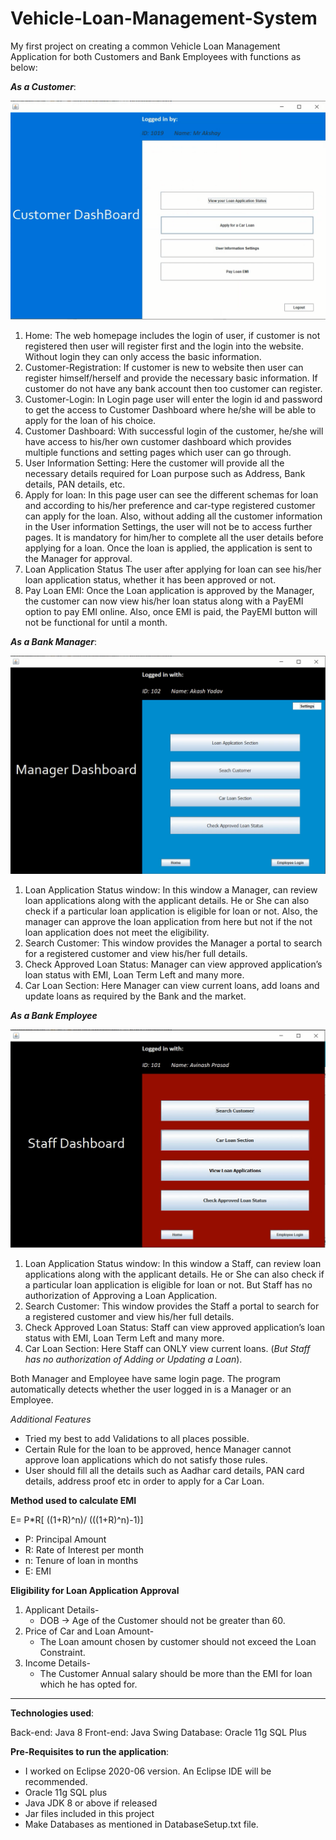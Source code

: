 # Vehicle-Loan-Management-System

My first project on creating a common Vehicle Loan Management Application for both Customers and Bank Employees with functions as below:

***As a Customer***:

![](images/customerdashboard.png)

1.	Home:
  The web homepage includes the login of user, if customer is not registered then user will register first and the login into the website. Without login they can only access the   basic information. 
2.	Customer-Registration:
  If customer is new to website then user can register himself/herself and provide the necessary basic information. If customer do not have any bank account then too customer  can register.
3.	Customer-Login:
  In Login page user will enter the login id and password to get the access to Customer Dashboard where he/she will be able to apply for the loan of his choice.
4.	Customer Dashboard:
  With successful login of the customer, he/she will have access to his/her own customer dashboard which provides multiple functions and setting pages which user can go through.
5.	User Information Setting:
  Here the customer will provide all the necessary details required for Loan purpose such as Address, Bank details, PAN details, etc.
6.	Apply for loan:
  In this page user can see the different schemas for loan and according to his/her preference and car-type registered customer can apply for the loan. Also, without adding all    the customer information in the User information Settings, the user will not be to access further pages. It is mandatory for him/her to complete all the user details before      applying for a loan.
  Once the loan is applied, the application is sent to the Manager for approval.
7.	Loan Application Status
  The user after applying for loan can see his/her loan application status, whether it has been approved or not.
8.	Pay Loan EMI:
  Once the Loan application is approved by the Manager, the customer can now view his/her loan status along with a PayEMI option to pay EMI online.
  Also, once EMI is paid, the PayEMI button will not be functional for until a month.

***As a Bank Manager***:

![](images/managerdashboard.png)

1.	Loan Application Status window:
   In this window a Manager, can review loan applications along with the applicant details. He or She can also check if a particular loan application is eligible for loan or       not. Also, the manager can approve the loan application from here but not if the not loan application does not meet the eligibility.  
2.	Search Customer:
  This window provides the Manager a portal to search for a registered customer and view his/her full details.
3.	Check Approved Loan Status:
  Manager can view approved application’s loan status with EMI, Loan Term Left and many more.
4.	Car Loan Section:
  Here Manager can view current loans, add loans and update loans as required by the Bank and the market.

***As a Bank Employee***

![](images/employeedashboard.png)

1.	Loan Application Status window:
  In this window a Staff, can review loan applications along with the applicant details. He or She can also check if a particular loan application is eligible for loan or not.     But Staff has no authorization of Approving a Loan Application.
2.	Search Customer:
  This window provides the Staff a portal to search for a registered customer and view his/her full details.
3.	Check Approved Loan Status:
  Staff can view approved application’s loan status with EMI, Loan Term Left and many more.
4.	Car Loan Section:
  Here Staff can ONLY view current loans. (*But Staff has no authorization of Adding or Updating a Loan*).

Both Manager and Employee have same login page. The program automatically detects whether the user logged in is a Manager or an Employee.

*Additional Features*

* Tried my best to add Validations to all places possible.
* Certain Rule for the loan to be approved, hence Manager cannot approve loan applications which do not satisfy those rules.
* User should fill all the details such as Aadhar card details, PAN card details, address proof etc in order to apply for a Car Loan.



**Method used to calculate EMI**

E= P*R[ ((1+R)^n)/ (((1+R)^n)-1)]

* P: Principal Amount
* R: Rate of Interest per month
* n: Tenure of loan in months
* E: EMI

**Eligibility for Loan Application Approval**

1.	Applicant Details-
    *	DOB -> Age of the Customer should not be greater than 60.
2.	Price of Car and Loan Amount-
    *	The Loan amount chosen by customer should not exceed the Loan Constraint.
3.	Income Details-
    *	The Customer Annual salary should be more than the EMI for loan which he has opted for.


-----------------------------------------------------------------------------------------------------------------------------------------------------------------------------------

**Technologies used**:

Back-end: Java 8
Front-end: Java Swing 
Database: Oracle 11g SQL Plus

**Pre-Requisites to run the application**:

* I worked on Eclipse 2020-06 version. An Eclipse IDE will be recommended.
* Oracle 11g SQL plus
* Java JDK 8 or above if released
* Jar files included in this project
* Make Databases as mentioned in DatabaseSetup.txt file.
